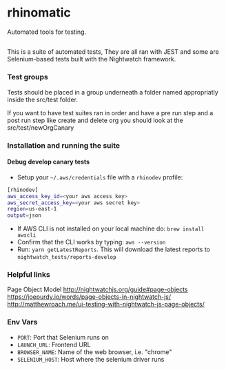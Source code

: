 # rhinomatic
Automated tools for testing.

## 
  This is a suite of automated tests, They are all ran with JEST and some are Selenium-based tests built with the Nightwatch framework.
  
  ### Test groups

  Tests should be placed in a group underneath a folder named appropriatly inside the src/test folder.

  If you want to have test suites ran in order and have a pre run step and a post run step like create and delete org you should look at the src/test/newOrgCanary

  ### Installation and running the suite
  

  #### Debug develop canary tests
  - Setup your `~/.aws/credentials` file with a `rhinodev` profile:
  ```bash
  [rhinodev]
  aws_access_key_id=<your aws access key>
  aws_secret_access_key=<your aws secret key>
  region=us-east-1
  output=json
  ```
  - If AWS CLI is not installed on your local machine do: `brew install awscli`
  - Confirm that the CLI works by typing: `aws --version`
  - Run: `yarn getLatestReports`. This will download the latest reports to `nightwatch_tests/reports-develop`
  
  ### Helpful links
    
  Page Object Model
    http://nightwatchjs.org/guide#page-objects
    https://joepurdy.io/words/page-objects-in-nightwatch-js/
    http://matthewroach.me/ui-testing-with-nightwatch-js-page-objects/


  ### Env Vars
  * `PORT`: Port that Selenium runs on
  * `LAUNCH_URL`: Frontend URL
  * `BROWSER_NAME`: Name of the web browser, i.e. "chrome"
  * `SELENIUM_HOST`: Host where the selenium driver runs

